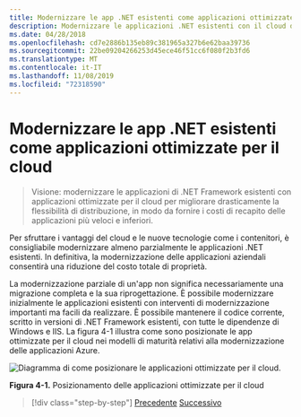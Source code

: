 ```yaml
---
title: Modernizzare le app .NET esistenti come applicazioni ottimizzate per il cloud
description: Modernizzare le applicazioni .NET esistenti con il cloud di Azure e i contenitori di Windows.
ms.date: 04/28/2018
ms.openlocfilehash: cd7e2886b135eb89c381965a327b6e62baa39736
ms.sourcegitcommit: 22be09204266253d45ece46f51cc6f080f2b3fd6
ms.translationtype: MT
ms.contentlocale: it-IT
ms.lasthandoff: 11/08/2019
ms.locfileid: "72318590"
---
```

# <a name="modernize-existing-net-apps-to-cloud-optimized-applications"></a>Modernizzare le app .NET esistenti come applicazioni ottimizzate per il cloud

> Visione: modernizzare le applicazioni di .NET Framework esistenti con applicazioni ottimizzate per il cloud per migliorare drasticamente la flessibilità di distribuzione, in modo da fornire i costi di recapito delle applicazioni più veloci e inferiori.

Per sfruttare i vantaggi del cloud e le nuove tecnologie come i contenitori, è consigliabile modernizzare almeno parzialmente le applicazioni .NET esistenti. In definitiva, la modernizzazione delle applicazioni aziendali consentirà una riduzione del costo totale di proprietà.

La modernizzazione parziale di un'app non significa necessariamente una migrazione completa e la sua riprogettazione. È possibile modernizzare inizialmente le applicazioni esistenti con interventi di modernizzazione importanti ma facili da realizzare. È possibile mantenere il codice corrente, scritto in versioni di .NET Framework esistenti, con tutte le dipendenze di Windows e IIS. La figura 4-1 illustra come sono posizionate le app ottimizzate per il cloud nei modelli di maturità relativi alla modernizzazione delle applicazioni Azure.

![Diagramma di come posizionare le applicazioni ottimizzate per il cloud.](./media/index/position-cloud-optimized-application.png)

**Figura 4-1.** Posizionamento delle applicazioni ottimizzate per il cloud

>[!div class="step-by-step"]
>[Precedente](../migrate-your-relational-databases-to-azure.md)
>[Successivo](reasons-to-modernize-existing-net-apps-to-cloud-optimized-applications.md)
